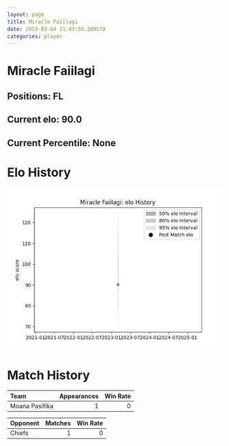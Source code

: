 ```yaml
---  
layout: page  
title: Miracle Faiilagi  
date: 2023-03-04 11:43:55.209579  
categories: player  
---
```

# Miracle Faiilagi

## Positions: FL

## Current elo: 90.0

## Current Percentile: None

# Elo History


![elo history](history_MiracleFaiilagi.png)
# Match History


| Team           |   Appearances |   Win Rate |
|:---------------|--------------:|-----------:|
| Moana Pasifika |             1 |          0 |

| Opponent   |   Matches |   Win Rate |
|:-----------|----------:|-----------:|
| Chiefs     |         1 |          0 |